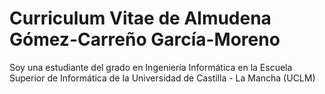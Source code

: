 # Curriculum Vitae de Almudena Gómez-Carreño García-Moreno
Soy una estudiante del grado en Ingeniería Informática en la Escuela Superior de Informática de la Universidad de Castilla - La Mancha (UCLM)